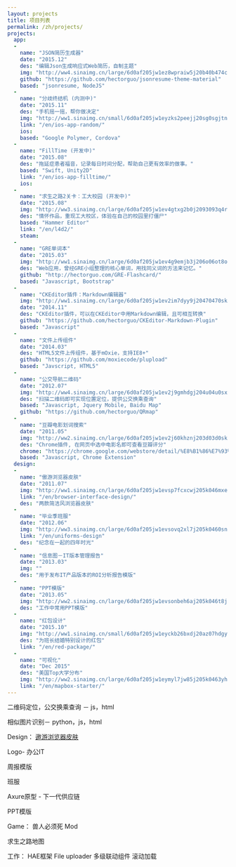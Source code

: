 ```yaml
---
layout: projects
title: 项目列表
permalink: /zh/projects/
projects: 
  app:
  -
    name: "JSON简历生成器"
    date: "2015.12"
    des: "编辑Json生成响应式Web简历，自制主题"
    img: "http://ww4.sinaimg.cn/large/6d0af205jw1ez8wpraiw5j20b40b474c.jpg"
    github: "https://github.com/hectorguo/jsonresume-theme-material"
    based: "jsonresume, NodeJS"
  -
    name: "分歧终结机 (内测中)"
    date: "2015.11"
    des: "手机摇一摇，帮你做决定"
    img: "http://ww1.sinaimg.cn/small/6d0af205jw1eyzks2peejj20sg0sgjtn.jpg"
    link: "/en/ios-app-random/"
    ios:
    based: "Google Polymer, Cordova"
  -
    name: "FillTime (开发中)"
    date: "2015.08"
    des: "拖延症患者福音，记录每日时间分配，帮助自己更有效率的做事。"
    based: "Swift, Unity2D"
    link: "/en/ios-app-filltime/"
    ios:
  -
    name: "求生之路2关卡：工大校园 (开发中)"
    date: "2015.08"
    img: "http://ww3.sinaimg.cn/large/6d0af205jw1ev4gtxg2b0j2093093q4r.jpg"
    des: "情怀作品，重现工大校区，体验在自己的校园里打僵尸"
    based: "Hammer Editor"
    link: "/en/l4d2/"
    steam:
  -
    name: "GRE单词本"
    date: "2015.03"
    img: "http://ww1.sinaimg.cn/large/6d0af205jw1ev4g9emjb3j206o06ot8o.jpg"
    des: "Web应用，曾经GRE小组整理的核心单词，用找同义词的方法来记忆。"
    github: "http://hectorguo.com/GRE-Flashcard/"
    based: "Javascript, Bootstrap"
  -
    name: "CKEditor插件：Markdown编辑器"
    img: "http://ww1.sinaimg.cn/large/6d0af205jw1ev2im7dyy9j20470470sk.jpg"
    date: "2014.11"
    des: "CKEditor插件，可以在CKEditor中用Markdown编辑，且可相互转换"
    github: "https://github.com/hectorguo/CKEditor-Markdown-Plugin"
    based: "Javascript"
  -
    name: "文件上传组件"
    date: "2014.03"
    des: "HTML5文件上传组件，基于mOxie，支持IE8+"
    github: "https://github.com/moxiecode/plupload"
    based: "Javscript, HTML5"
  -
    name: "公交导航二维码"
    date: "2012.07"
    img: "http://ww4.sinaimg.cn/large/6d0af205jw1ev2j9gmhdgj204u04u0sx.jpg"
    des: "扫描二维码即可实现位置定位，提供公交换乘查询"
    based: "Javascript, Jquery Mobile, Baidu Map"
    github: "https://github.com/hectorguo/QRmap"
  -
    name: "豆瓣电影划词搜索"
    date: "2011.05"
    img: "http://ww2.sinaimg.cn/large/6d0af205jw1ev2j60khznj203d03d0sk.jpg"
    des: "Chrome插件, 在网页中选中电影名即可查看豆瓣评分"
    chrome: "https://chrome.google.com/webstore/detail/%E8%B1%86%E7%93%A3%E7%94%B5%E5%BD%B1%E5%88%92%E8%AF%8D%E6%90%9C%E7%B4%A2/femcbbmhkcbbmbfmokdopgpfolbamini"
    based: "Javascript, Chrome Extension"
  design:
  -
    name: "傲游浏览器皮肤"
    date: "2011.07"
    img: "http://ww1.sinaimg.cn/large/6d0af205jw1evsp7fcxcwj205k046mxe.jpg"
    link: "/en/browser-interface-design/"
    des: "两款简洁风浏览器皮肤"
  -
    name: "毕业季班服"
    date: "2012.06"
    img: "http://ww3.sinaimg.cn/large/6d0af205jw1evsovq2xl7j205k0460sn.jpg"
    link: "/en/uniforms-design"
    des: "纪念在一起的四年时光"
  -
    name: "信息图－IT版本管理报告"
    date: "2013.03"
    img: ""
    des: "用于发布IT产品版本的ROI分析报告模版"
  -
    name: "PPT模版"
    date: "2013.05"
    img: "http://ww2.sinaimg.cn/large/6d0af205jw1evsonbeh6aj205k046t8j.jpg"
    des: "工作中常用PPT模版"
  -
    name: "红包设计"
    date: "2015.10"
    img: "http://ww1.sinaimg.cn/small/6d0af205jw1eyckb26bxdj20az07hdgy.jpg"
    des: "为班长结婚特别设计的红包"
    link: "/en/red-package/"
  -
    name: "可视化"
    date: "Dec 2015"
    des: "美国Top大学分布"
    img: "http://ww2.sinaimg.cn/large/6d0af205jw1eymyl7jw85j205k0463yh.jpg"
    link: "/en/mapbox-starter/"
---
```


二维码定位，公交换乘查询 － js，html

相似图片识别－ python，js，html

Design：
[遨游浏览器皮肤](http://bbs.maxthon.cn/forum.php?mod=viewthread&tid=538280)

Logo- 办公IT

周报模版

班服

Axure原型 - 下一代供应链

PPT模版



Game：
兽人必须死 Mod

求生之路地图

工作：
HAE框架
File uploader
多级联动组件
滚动加载